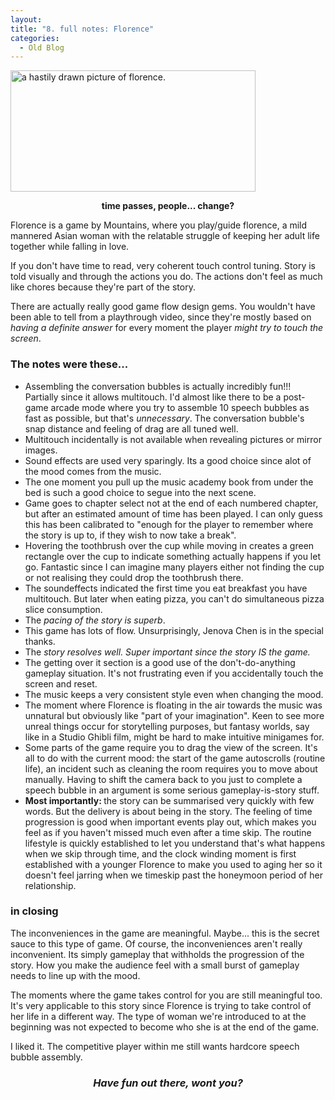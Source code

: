 ```yaml
---
layout:
title: "8. full notes: Florence"
categories:
  - Old Blog
---
```

<img class="  wp-image-271 aligncenter" src="https://iuondesign.files.wordpress.com/2018/03/quickflorence.png" alt="a hastily drawn picture of florence." width="392" height="194" />
<p style="text-align:center;"><strong>time passes, people... change?</strong></p>
<p style="text-align:left;">Florence is a game by Mountains, where you play/guide florence, a mild mannered Asian woman with the relatable struggle of keeping her adult life together while falling in love.</p>
If you don't have time to read, very coherent touch control tuning. Story is told visually and through the actions you do. 
The actions don't feel as much like chores because they're part of the story.

<p style="text-align:left;">There are actually really good game flow design gems.
You wouldn't have been able to tell from a playthrough video, since they're mostly based on <em>having a definite answer</em> for every moment the player <em>might try to touch the screen</em>.</p>

<h3><strong>The notes were these...</strong><!--more--></h3>
<ul>
	<li>Assembling the conversation bubbles is actually incredibly fun!!! Partially since it allows multitouch. I'd almost like there to be a post-game arcade mode where you try to assemble 10 speech bubbles as fast as possible, but that's <em>unnecessary</em>.
The conversation bubble's snap distance and feeling of drag are all tuned well.</li>
	<li>Multitouch incidentally is not available when revealing pictures or mirror images.</li>
	<li>Sound effects are used very sparingly. Its a good choice since alot of the mood comes from the music.</li>
	<li>The one moment you pull up the music academy book from under the bed is such a good choice to segue into the next scene.</li>
	<li>Game goes to chapter select not at the end of each numbered chapter, but after an estimated amount of time has been played.
I can only guess this has been calibrated to "enough for the player to remember where the story is up to, if they wish to now take a break".</li>
	<li>Hovering the toothbrush over the cup while moving in creates a green rectangle over the cup to indicate something actually happens if you let go. Fantastic since I can imagine many players either not finding the cup or not realising they could drop the toothbrush there.</li>
	<li>The soundeffects indicated the first time you eat breakfast you have multitouch. But later when eating pizza, you can't do simultaneous pizza slice consumption.</li>
	<li>The <em>pacing of the story is superb</em>.</li>
	<li>This game has lots of flow. Unsurprisingly, Jenova Chen is in the special thanks.</li>
	<li>The <em>story resolves well. Super important since the story IS the game.</em></li>
	<li>The getting over it section is a good use of the don't-do-anything gameplay situation. It's not frustrating even if you accidentally touch the screen and reset.</li>
	<li>The music keeps a very consistent style even when changing the mood.</li>
	<li>The moment where Florence is floating in the air towards the music was unnatural but obviously like "part of your imagination".
Keen to see more unreal things occur for storytelling purposes, but fantasy worlds, say like in a Studio Ghibli film, might be hard to make intuitive minigames for.</li>
	<li>Some parts of the game require you to drag the view of the screen. It's all to do with the current mood: the start of the game autoscrolls (routine life), an incident such as cleaning the room requires you to move about manually. Having to shift the camera back to you just to complete a speech bubble in an argument is some serious gameplay-is-story stuff.</li>
	<li><strong>Most importantly: </strong>the story can be summarised very quickly with few words. But the delivery is about being in the story. The feeling of time progression is good when important events play out, which makes you feel as if you haven't missed much even after a time skip. The routine lifestyle is quickly established to let you understand that's what happens when we skip through time, and the clock winding moment is first established with a younger Florence to make you used to aging her so it doesn't feel jarring when we timeskip past the honeymoon period of her relationship.</li>
</ul>
<h3><strong>in closing</strong></h3>
The inconveniences in the game are meaningful. Maybe... this is the secret sauce to this type of game. Of course, the inconveniences aren't really inconvenient. Its simply gameplay that withholds the progression of the story. How you make the audience feel with a small burst of gameplay needs to line up with the mood.

The moments where the game takes control for you are still meaningful too. It's very applicable to this story since Florence is trying to take control of her life in a different way. The type of woman we're introduced to at the beginning was not expected to become who she is at the end of the game.

I liked it. The competitive player within me still wants hardcore speech bubble assembly.
<h3 style="text-align:center;"><em><strong>Have fun out there, wont you?</strong></em></h3>
&nbsp;
